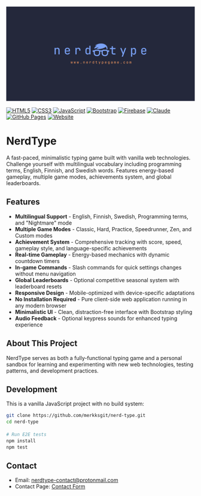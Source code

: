 ![nerdtype](./images/nt-logo-text-link.png)

[![HTML5](https://img.shields.io/badge/HTML5-E34F26?logo=html5&logoColor=white)](#)
[![CSS3](https://img.shields.io/badge/CSS3-1572B6?logo=css3&logoColor=white)](#)
[![JavaScript](https://img.shields.io/badge/JavaScript-F7DF1E?logo=javascript&logoColor=black)](#)
[![Bootstrap](https://img.shields.io/badge/Bootstrap-7952B3?logo=bootstrap&logoColor=white)](#)
[![Firebase](https://img.shields.io/badge/Firebase-039BE5?logo=Firebase&logoColor=white)](#)
[![Claude](https://img.shields.io/badge/Claude-D97757?logo=claude&logoColor=fff)](#)
[![GitHub Pages](https://img.shields.io/badge/GitHub%20Pages-222222?logo=github&logoColor=white)](#)
[![Website](https://img.shields.io/website-up-down-green-red/http/shields.io.svg)](https://shields.io/)

# NerdType

A fast-paced, minimalistic typing game built with vanilla web technologies. Challenge yourself with multilingual vocabulary including programming terms, English, Finnish, and Swedish words. Features energy-based gameplay, multiple game modes, achievements system, and global leaderboards.

## Features

- **Multilingual Support** - English, Finnish, Swedish, Programming terms, and "Nightmare" mode
- **Multiple Game Modes** - Classic, Hard, Practice, Speedrunner, Zen, and Custom modes
- **Achievement System** - Comprehensive tracking with score, speed, gameplay style, and language-specific achievements
- **Real-time Gameplay** - Energy-based mechanics with dynamic countdown timers
- **In-game Commands** - Slash commands for quick settings changes without menu navigation
- **Global Leaderboards** - Optional competitive seasonal system with leaderboard resets
- **Responsive Design** - Mobile-optimized with device-specific adaptations
- **No Installation Required** - Pure client-side web application running in any modern browser
- **Minimalistic UI** - Clean, distraction-free interface with Bootstrap styling
- **Audio Feedback** - Optional keypress sounds for enhanced typing experience

## About This Project

NerdType serves as both a fully-functional typing game and a personal sandbox for learning and experimenting with new web technologies, testing patterns, and development practices.

## Development

This is a vanilla JavaScript project with no build system:

```bash
git clone https://github.com/merkksgit/nerd-type.git
cd nerd-type

# Run E2E tests
npm install
npm test
```

## Contact

- Email: nerdtype-contact@protonmail.com
- Contact Page: [Contact Form](https://www.nerdtypegame.com/pages/contact.html)
